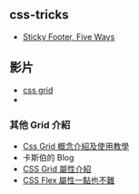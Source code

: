 

## css-tricks

- [Sticky Footer, Five Ways](https://css-tricks.com/couple-takes-sticky-footer/)

## 影片
- [css grid](https://www.youtube.com/watch?v=lI81W0A-GU)
- 
### 其他 Grid 介紹
- [Css Grid 概念介紹及使用教學](https://ballaediworkshop.blogspot.com/2019/10/css-grid-introduction-and-tutorial.html)
- 卡斯伯的 Blog
 - [CSS Grid 屬性介紹](https://www.casper.tw/css/2017/03/22/css-grid-layout/)
 - [CSS Flex 屬性一點也不難](https://www.casper.tw/css/2017/07/21/css-flex/)
